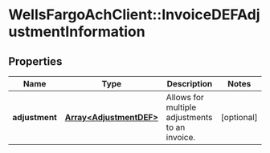 # WellsFargoAchClient::InvoiceDEFAdjustmentInformation

## Properties
Name | Type | Description | Notes
------------ | ------------- | ------------- | -------------
**adjustment** | [**Array&lt;AdjustmentDEF&gt;**](AdjustmentDEF.md) | Allows for multiple adjustments to an invoice. | [optional] 


